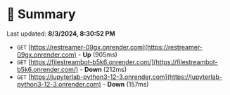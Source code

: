 # 📖 Summary
Last updated: **8/3/2024, 8:30:52 PM**

- `GET` [https://restreamer-09gx.onrender.com](https://restreamer-09gx.onrender.com) - **Up** (905ms)
- `GET` [https://filestreambot-b5k6.onrender.com/](https://filestreambot-b5k6.onrender.com/) - **Down** (212ms)
- `GET` [https://jupyterlab-python3-12-3.onrender.com](https://jupyterlab-python3-12-3.onrender.com) - **Down** (157ms)
